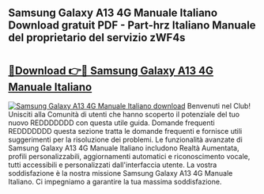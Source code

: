 ## Samsung Galaxy A13 4G Manuale Italiano Download gratuit PDF - Part-hrz Italiano Manuale del proprietario del servizio zWF4s

# <h2><a href="http://dfg9b3.blite.top/?on=Samsung+Galaxy+A13+4G+Manuale+Italiano">🔗Download 👉🔴 Samsung Galaxy A13 4G Manuale Italiano</a></h2>

[![Samsung Galaxy A13 4G Manuale Italiano download](https://i.imgur.com/lujVjoI.png)](http://dfg9b3.blite.top/?on=Samsung+Galaxy+A13+4G+Manuale+Italiano)
Benvenuti nel Club! Unisciti alla Comunità di utenti che hanno scoperto il potenziale del tuo nuovo REDDDDDDD con questa utile guida. Domande frequenti REDDDDDDD questa sezione tratta le domande frequenti e fornisce utili suggerimenti per la risoluzione dei problemi. Le funzionalità avanzate di Samsung Galaxy A13 4G Manuale Italiano includono Realtà Aumentata, profili personalizzabili, aggiornamenti automatici e riconoscimento vocale, tutti accessibili e personalizzati dall'interfaccia utente. La vostra soddisfazione è la nostra missione Samsung Galaxy A13 4G Manuale Italiano. Ci impegniamo a garantire la tua massima soddisfazione.
